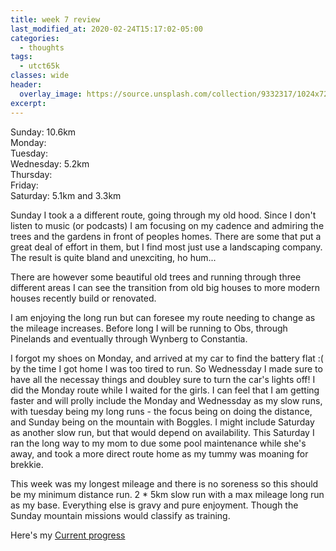 ```yaml
---
title: week 7 review
last_modified_at: 2020-02-24T15:17:02-05:00
categories:
  - thoughts
tags:
  - utct65k
classes: wide
header:
  overlay_image: https://source.unsplash.com/collection/9332317/1024x720
excerpt:
---
```

Sunday: 10.6km<br>
Monday:<br>
Tuesday: <br>
Wednesday: 5.2km<br>
Thursday: <br>
Friday: <br>
Saturday: 5.1km and 3.3km<br>

Sunday I took a a different route, going through my old hood. Since I don't listen to music (or podcasts) I am focusing on my cadence and admiring the trees and the gardens in front of peoples homes. There are some that put a great deal of effort in them, but I find most just use a landscaping company. The result is quite bland and unexciting, ho hum...

There are however some beautiful old trees and running through three different areas I can see the transition from old big houses to more modern houses recently build or renovated.

I am enjoying the long run but can foresee my route needing to change as the mileage increases. Before long I will be running to Obs, through Pinelands and eventually through Wynberg to Constantia.

I forgot my shoes on Monday, and arrived at my car to find the battery flat :( by the time I got home I was too tired to run. So Wednessday I made sure to have all the necessay things and doubley sure to turn the car's lights off! I did the Monday route while I waited for the girls. I can feel that I am getting faster and will prolly include the Monday and Wednessday as my slow runs, with tuesday being my long runs - the focus being on doing the distance, and Sunday being on the mountain with Boggles. I might include Saturday as another slow run, but that would depend on availability. This Saturday I ran the long way to my mom to due some pool maintenance while she's away, and took a more direct route home as my tummy was moaning for brekkie.

This week was my longest mileage and there is no soreness so this should be my minimum distance run. 2 * 5km slow run with a max mileage long run as my base. Everything else is gravy and pure enjoyment. Though the Sunday mountain missions would classify as training.

Here's my [Current progress](https://docs.google.com/spreadsheets/d/1H0mhu07J8WtfGKEOs-UWe3nkA82EiA9dPQcAg_J0RnI/edit?usp=sharing)
